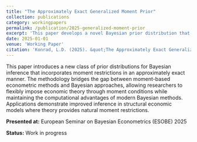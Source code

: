 ```yaml
---
title: "The Approximately Exact Generalized Moment Prior"
collection: publications
category: workingpapers
permalink: /publication/2025-generalized-moment-prior
excerpt: 'This paper develops a novel Bayesian prior distribution that approximates exact moment conditions while maintaining computational tractability.'
date: 2025-01-01
venue: 'Working Paper'
citation: 'Konrad, L.D. (2025). &quot;The Approximately Exact Generalized Moment Prior.&quot; <i>Working Paper</i>.'
---
```


This paper introduces a new class of prior distributions for Bayesian inference that incorporates moment restrictions in an approximately exact manner. The methodology bridges the gap between moment-based econometric methods and Bayesian approaches, allowing researchers to flexibly impose economic theory through moment conditions while maintaining the computational advantages of modern Bayesian methods. Applications demonstrate improved inference in structural economic models where theory provides natural moment restrictions.

**Presented at:** European Seminar on Bayesian Econometrics (ESOBE) 2025

**Status:** Work in progress
